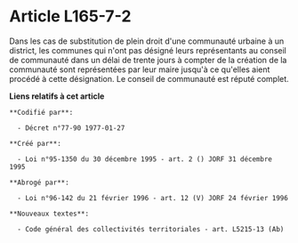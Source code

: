 # Article L165-7-2

Dans les cas de substitution de plein droit d'une communauté urbaine à un district, les communes qui n'ont pas désigné leurs
représentants au conseil de communauté dans un délai de trente jours à compter de la création de la communauté sont
représentées par leur maire jusqu'à ce qu'elles aient procédé à cette désignation. Le conseil de communauté est réputé
complet.

**Liens relatifs à cet article**

	**Codifié par**:

	  - Décret n°77-90 1977-01-27

	**Créé par**:

	  - Loi n°95-1350 du 30 décembre 1995 - art. 2 () JORF 31 décembre 1995

	**Abrogé par**:

	  - Loi n°96-142 du 21 février 1996 - art. 12 (V) JORF 24 février 1996

	**Nouveaux textes**:

	  - Code général des collectivités territoriales - art. L5215-13 (Ab)
